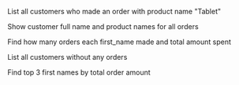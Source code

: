 List all customers who made an order with product name "Tablet"

Show customer full name and product names for all orders

Find how many orders each first_name made and total amount spent

List all customers without any orders

Find top 3 first names by total order amount
